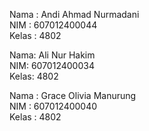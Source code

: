 Nama : Andi Ahmad Nurmadani <br>
NIM : 607012400044 <br>
Kelas : 4802 <br>

Nama: Ali Nur Hakim <br>
NIM: 607012400034 <br>
Kelas: 4802 <br>

Nama : Grace Olivia Manurung <br>
NIM : 607012400040 <br>
Kelas : 4802 <br>
